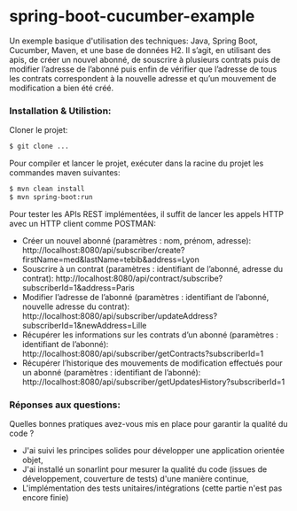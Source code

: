 # spring-boot-cucumber-example

Un exemple basique d'utilisation des techniques: Java, Spring Boot, Cucumber, Maven, et une base de données H2. Il s’agit, en utilisant des apis, de créer un nouvel abonné, de souscrire à plusieurs contrats puis de modifier l’adresse de l’abonné puis enfin de vérifier que l’adresse de tous les contrats correspondent à la nouvelle adresse et qu’un mouvement de modification a bien été créé.

### Installation & Utilistion:
Cloner le projet:
```sh
$ git clone ...
```
Pour compiler et lancer le projet, exécuter dans la racine du projet les commandes maven suivantes:
```sh
$ mvn clean install
$ mvn spring-boot:run
```
Pour tester les APIs REST implémentées, il suffit de lancer les appels HTTP avec un HTTP client comme POSTMAN:
  - Créer un nouvel abonné (paramètres : nom, prénom, adresse): http://localhost:8080/api/subscriber/create?firstName=med&lastName=tebib&address=Lyon
  - Souscrire à un contrat (paramètres : identifiant de l’abonné, adresse du contrat): http://localhost:8080/api/contract/subscribe?subscriberId=1&address=Paris
  - Modifier l’adresse de l’abonné (paramètres : identifiant de l’abonné, nouvelle adresse du contrat): http://localhost:8080/api/subscriber/updateAddress?subscriberId=1&newAddress=Lille
  - Récupérer les informations sur les contrats d’un abonné (paramètres : identifiant de l’abonné): http://localhost:8080/api/subscriber/getContracts?subscriberId=1
  - Récupérer l’historique des mouvements de modification effectués pour un abonné (paramètres : identifiant de l’abonné): http://localhost:8080/api/subscriber/getUpdatesHistory?subscriberId=1

### Réponses aux questions:
Quelles bonnes pratiques avez-vous mis en place pour garantir la qualité du code ?
- J'ai suivi les principes solides pour développer une application orientée objet,
- J'ai  installé un sonarlint pour mesurer la qualité du code (issues de développement, couverture de tests) d'une manière continue,
- L'implémentation des tests unitaires/intégrations (cette partie n'est pas encore finie)


